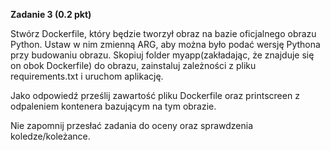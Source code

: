 **Zadanie 3 (0.2 pkt)**

Stwórz Dockerfile, który będzie tworzył obraz na bazie oficjalnego obrazu Python. Ustaw w nim zmienną ARG, aby można było podać wersję Pythona przy budowaniu obrazu. Skopiuj folder myapp(zakładając, że znajduje się on obok Dockerfile) do obrazu, zainstaluj zależności z pliku requirements.txt i uruchom aplikację.

Jako odpowiedź prześlij zawartość pliku Dockerfile oraz printscreen z odpaleniem kontenera bazującym na tym obrazie.

Nie zapomnij przesłać zadania do oceny oraz sprawdzenia koledze/koleżance.
